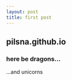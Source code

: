 ```yaml
---
layout: post
title: first post 
---
```

## pilsna.github.io	

### here be dragons... 



...and unicorns